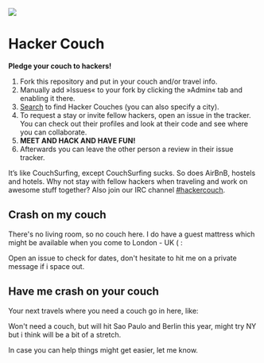 ![](https://raw.github.com/jancborchardt/hackercouch/master/hackercouch.png)
# Hacker Couch

**Pledge your couch to hackers!**

1. Fork this repository and put in your couch and/or travel info.
2. Manually add »Issues« to your fork by clicking the »Admin« tab and enabling it there.
3. [Search](https://github.com/search?q=hackercouch+fork:true) to find Hacker Couches (you can also specify a city).
4. To request a stay or invite fellow hackers, open an issue in the tracker. You can check out their profiles and look at their code and see where you can collaborate.
5. **MEET AND HACK AND HAVE FUN!**
6. Afterwards you can leave the other person a review in their issue tracker.

It’s like CouchSurfing, except CouchSurfing sucks. So does AirBnB, hostels and hotels. Why not stay with fellow hackers when traveling and work on awesome stuff together? Also join our IRC channel [#hackercouch](http://webchat.freenode.net/?channels=#hackercouch).


## Crash on my couch
There's no living room, so no couch here. I do have a guest mattress which might be available when you come to London - UK ( :

Open an issue to check for dates, don't hesitate to hit me on a private message if i space out.


## Have me crash on your couch
Your next travels where you need a couch go in here, like:

Won't need a couch, but will hit Sao Paulo and Berlin this year, might try NY but i think will be a bit of a stretch.

In case you can help things might get easier, let me know.  
